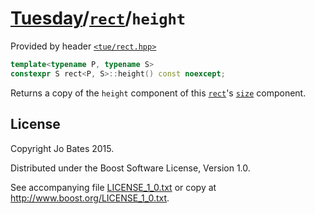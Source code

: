 [Tuesday](../../../README.md)/[`rect`](../../headers/rect.md)/`height`
======================================================================
Provided by header [`<tue/rect.hpp>`](../../headers/rect.md)

```c++
template<typename P, typename S>
constexpr S rect<P, S>::height() const noexcept;
```

Returns a copy of the `height` component of this
[`rect`](../../headers/rect.md)'s [`size`](size.md) component.

License
-------
Copyright Jo Bates 2015.

Distributed under the Boost Software License, Version 1.0.

See accompanying file [LICENSE_1_0.txt](../../../LICENSE_1_0.txt) or copy at
http://www.boost.org/LICENSE_1_0.txt.
